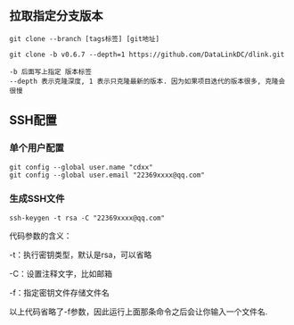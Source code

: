 

## 拉取指定分支版本

``` shell
git clone --branch [tags标签] [git地址]
```

``` shell
git clone -b v0.6.7 --depth=1 https://github.com/DataLinkDC/dlink.git
```

``` shell
-b 后面写上指定 版本标签
--depth 表示克隆深度, 1 表示只克隆最新的版本. 因为如果项目迭代的版本很多, 克隆会很慢
```


## SSH配置

### 单个用户配置

``` shell
git config --global user.name "cdxx" 
git config --global user.email "22369xxxx@qq.com"
```

### 生成SSH文件

``` shell
ssh-keygen -t rsa -C "22369xxxx@qq.com"
```

代码参数的含义：

-t：执行密钥类型，默认是rsa，可以省略

-C：设置注释文字，比如邮箱

-f：指定密钥文件存储文件名

以上代码省略了-f参数，因此运行上面那条命令之后会让你输入一个文件名.




